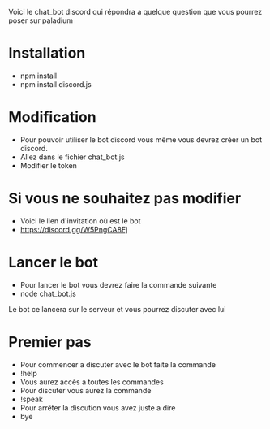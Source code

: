 Voici le chat_bot discord qui répondra a quelque question que vous pourrez poser sur paladium

# Installation

* npm install
* npm install discord.js

# Modification
* Pour pouvoir utiliser le bot discord vous même vous devrez créer un bot discord. 
* Allez dans le fichier chat_bot.js
* Modifier le token

# Si vous ne souhaitez pas modifier

* Voici le lien d'invitation où est le bot
* https://discord.gg/W5PngCA8Ej


# Lancer le bot

* Pour lancer le bot vous devrez faire la commande suivante
* node chat_bot.js

Le bot ce lancera sur le serveur et vous pourrez discuter avec lui

# Premier pas

* Pour commencer a discuter avec le bot faite la commande
* !help
* Vous aurez accès a toutes les commandes
* Pour discuter vous aurez la commande
* !speak
* Pour arrêter la discution vous avez juste a dire
* bye




